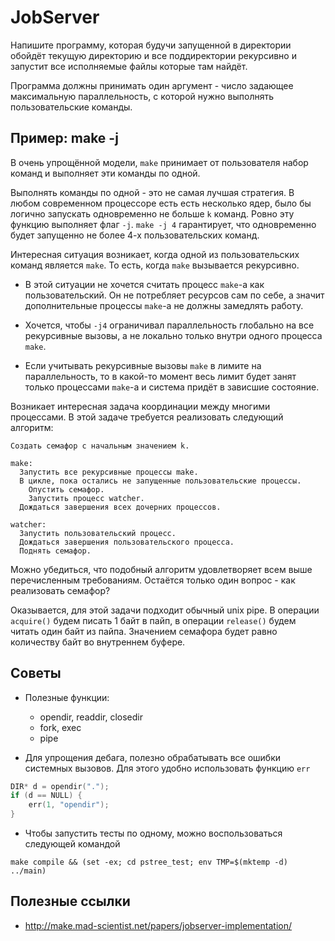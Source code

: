 # JobServer

Напишите программу, которая будучи запущенной в директории обойдёт текущую директорию и все поддиректории рекурсивно и запустит все исполняемые файлы которые там найдёт.

Программа должны принимать один аргумент - число задающее максимальную параллельность, с которой нужно выполнять пользовательские команды.

## Пример: make -j

В очень упрощённой модели, `make` принимает от пользователя набор команд и выполняет эти команды по одной.

Выполнять команды по одной - это не самая лучшая стратегия. В любом современном процессоре есть есть несколько ядер, было бы логично запускать одновременно не больше `k` команд. Ровно эту функцию выполняет флаг `-j`. `make -j 4` гарантирует, что одновременно будет запущенно не более 4-х пользовательских команд.

Интересная ситуация возникает, когда одной из пользовательских команд является `make`. То есть, когда `make` вызывается рекурсивно.

  * В этой ситуации не хочется считать процесс `make`-а как пользовательский. Он не потребляет ресурсов сам по себе, а значит дополнительные процессы `make`-а не должны замедлять работу.

  * Хочется, чтобы `-j4` ограничивал параллельность глобально на все рекурсивные вызовы, а не локально только внутри одного процесса `make`.

  * Если учитывать рекурсивные вызовы `make` в лимите на параллельность, то в какой-то момент весь лимит будет занят только процессами `make`-а и система придёт в зависшие состояние.

Возникает интересная задача координации между многими процессами. В этой задаче требуется реализовать следующий алгоритм:

```
Cоздать семафор с начальным значением k.

make:
  Запустить все рекурсивные процессы make.
  В цикле, пока остались не запущенные пользовательские процессы.
    Опустить семафор.
    Запустить процесс watcher.
  Дождаться завершения всех дочерних процессов.

watcher:
  Запустить пользовательский процесс.
  Дождаться завершения пользовательского процесса.
  Поднять семафор.
```

Можно убедиться, что подобный алгоритм удовлетворяет всем выше перечисленным требованиям. Остаётся только один вопрос - как реализовать семафор?

Оказывается, для этой задачи подходит обычный unix pipe. В операции `acquire()` будем писать 1 байт в пайп, в операции `release()` будем читать один байт из пайпа. Значением семафора будет равно количеству байт во внутреннем буфере.

## Советы

  * Полезные функции:
    * opendir, readdir, closedir
    * fork, exec
    * pipe

  * Для упрощения дебага, полезно обрабатывать все ошибки системных вызовов. Для этого удобно использовать функцию `err`

```c
DIR* d = opendir(".");
if (d == NULL) {
    err(1, "opendir");
}
```

  * Чтобы запустить тесты по одному, можно воспользоваться следующей командой

```
make compile && (set -ex; cd pstree_test; env TMP=$(mktemp -d) ../main)
```

## Полезные ссылки

  * http://make.mad-scientist.net/papers/jobserver-implementation/

